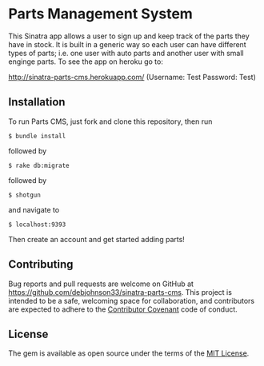# Parts Management System

This Sinatra app allows a user to sign up and keep track of the parts they have in stock. It is built in a generic way so each user can have different types of parts; i.e. one user with auto parts and another user with small enginge parts. To see the app on heroku go to:

http://sinatra-parts-cms.herokuapp.com/  (Username: Test Password: Test)

## Installation

To run Parts CMS, just fork and clone this repository, then run

	$ bundle install

followed by

	$ rake db:migrate

followed by
	
	$ shotgun

and navigate to

	$ localhost:9393

Then create an account and get started adding parts!

## Contributing

Bug reports and pull requests are welcome on GitHub at https://github.com/debjohnson33/sinatra-parts-cms. This project is intended to be a safe, welcoming space for collaboration, and contributors are expected to adhere to the [Contributor Covenant](contributor-covenant.org) code of conduct.


## License

The gem is available as open source under the terms of the [MIT License](http://opensource.org/licenses/MIT). 

